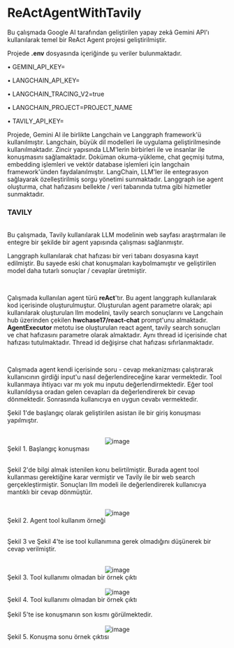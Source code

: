 # ReActAgentWithTavily

Bu çalışmada Google AI tarafından geliştirilen yapay zekâ Gemini API'ı kullanılarak temel bir ReAct Agent projesi geliştirilmiştir. 

Projede __.env__ dosyasında içeriğinde şu veriler bulunmaktadır.

• GEMINI_API_KEY=

• LANGCHAIN_API_KEY=

• LANGCHAIN_TRACING_V2=true

• LANGCHAIN_PROJECT=PROJECT_NAME

• TAVILY_API_KEY=

Projede, Gemini AI ile birlikte Langchain ve Langgraph framework'ü kullanılmıştır. Langchain, büyük dil modelleri ile uygulama geliştirilmesinde kullanılmaktadır. Zincir yapısında LLM'lerin birbirleri ile ve insanlar ile konuşmasını sağlamaktadır. Doküman okuma-yükleme, chat geçmişi tutma, embedding işlemleri ve vektör database işlemleri için langchain framework'ünden faydalanılmıştır. LangChain, LLM'ler ile entegrasyon sağlayarak özelleştirilmiş sorgu yönetimi sunmaktadır. Langgraph ise agent oluşturma, chat hafızasını bellekte / veri tabanında tutma gibi hizmetler sunmaktadır.

<h3> TAVILY </h3>

<br>
Bu çalışmada, Tavily kullanılarak LLM modelinin web sayfası araştırmaları ile entegre bir şekilde bir agent yapısında çalışması sağlanmıştır.


<br>

Langgraph kullanılarak chat hafızası bir veri tabanı dosyasına kayıt edilmiştir. Bu sayede eski chat konuşmaları kaybolmamıştır ve geliştirilen model daha tutarlı sonuçlar / cevaplar üretmiştir.

<br>

Çalışmada kullanılan agent türü __reAct__'tır. Bu agent langgraph kullanılarak kod içerisinde oluşturulmuştur. Oluşturulan agent parametre olarak; api kullanılarak oluşturulan llm modelini, tavily search sonuçlarını ve Langchain hub üzerinden çekilen __hwchase17/react-chat__ prompt'unu almaktadır. __AgentExecutor__ metotu ise oluşturulan react agent, tavily search sonuçları ve chat hafızasını parametre olarak almaktadır. Aynı thread id içerisinde chat hafızası tutulmaktadır. Thread id değişirse chat hafızası sıfırlanmaktadır.

<br>

Çalışmada agent kendi içerisinde soru - cevap mekanizması çalıştırarak kullanıcının girdiği input'u nasıl değerlendireceğine karar vermektedir. Tool kullanmaya ihtiyacı var mı yok mu inputu değerlendirmektedir. Eğer tool kullanıldıysa oradan gelen cevapları da değerlendirerek bir cevap dönmektedir. Sonrasında kullanıcıya en uygun cevabı vermektedir.

Şekil 1'de başlangıç olarak geliştirilen asistan ile bir giriş konuşması yapılmıştır.
<br>
<br>
<div align="center">
<img src="https://github.com/user-attachments/assets/2d1abe47-6e9a-4411-aaa1-84a8cfe39fdd" alt="image">
</div>
Şekil 1. Başlangıç konuşması
<br>
<br>

Şekil 2'de bilgi almak istenilen konu belirtilmiştir. Burada agent tool kullanması gerektiğine karar vermiştir ve Tavily ile bir web search gerçekleştirmiştir. Sonuçları llm modeli ile değerlendirerek kullanıcıya mantıklı bir cevap dönmüştür.
<br>
<br>
<div align="center">
<img src="https://github.com/user-attachments/assets/c8c370d9-337c-4eb2-bb5c-051da8da53f2" alt="image">
</div>
Şekil 2. Agent tool kullanım örneği
<br>
<br>
 
Şekil 3 ve Şekil 4'te ise tool kullanımına gerek olmadığını düşünerek bir cevap verilmiştir.
<br>
<br>

<div align="center">
<img src="https://github.com/user-attachments/assets/1c9e1b2e-d6ea-4e20-9460-07f6d2fa870c" alt="image">
</div>
Şekil 3. Tool kullanımı olmadan bir örnek çıktı
<br>
<br>
<div align="center">
<img src="https://github.com/user-attachments/assets/1ba62592-623b-48ce-8770-2453963185bc" alt="image">
</div>
Şekil 4. Tool kullanımı olmadan bir örnek çıktı
<br>
<br>
Şekil 5'te ise konuşmanın son kısmı görülmektedir.
<br>
<br>
<div align="center">
<img src="https://github.com/user-attachments/assets/5b889207-049e-49ce-bb93-5ad9b9047248" alt="image">
</div>
Şekil 5. Konuşma sonu örnek çıktısı
<br>
<br>

